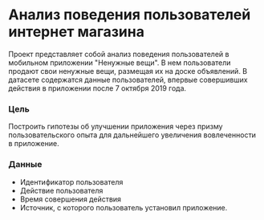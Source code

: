 # Анализ поведения пользователей интернет магазина 
Проект представляет собой анализ поведения пользователей в мобильном приложении "Ненужные вещи". В нем пользователи продают свои ненужные вещи, размещая их на доске объявлений. В датасете содержатся данные пользователей, впервые совершивших действия в приложении после 7 октября 2019 года.
### Цель
Построить гипотезы об улучшении приложения через призму пользовательского опыта для дальнейшего увеличения вовлеченности в приложение.
### Данные 
- Идентификатор пользователя
- Действие пользователя 
- Время совершения действия
- Источник, с которого пользователь установил приложение.
